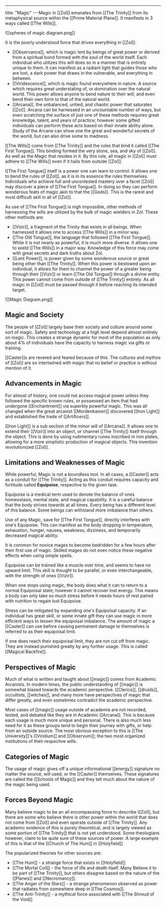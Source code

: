 ---
title: "Magic"
---Magic in [[Zol]] emanates from [[The Trinity]] from its metaphysical source within the [[Prime Material Plane]]. It manifests in 3 ways called [[The Wills]]. 

![[spheres of magic diagram.png]]

It is the poorly understood force that drives everything in [[Zol]].

- [[Observance]], which is magic lent by beings of great power or derived from a spiritual bond formed with the soul of the world itself. Each individual who utilizes this will does so in a manner that is entirely unique to them. It can manifest as a radiant light that guides those who are lost, a dark power that draws in the vulnerable, and everything in between.
- [[Viridescence]], which is magic found everywhere in nature. A source which requires great understating of, or domination over the natural world. This power allows anyone to bend nature to their will, and even bend their own form to that of the natural world.
- [[Arcana]], the unbalanced, untied, and chaotic power that saturates [[Zol]]. Arcana can be harnessed in an uncountable number of ways, but even scratching the surface of just one of these methods requires great knowledge, talent, and years of practice; however some gifted individuals can perform these acts based on their innate ability alone. Study of the Arcane can show one the great and wonderful secrets of the world, but can also drive some to madness.

[[The Wills]] come from [[The Trinity]] and the rules that bind it called [[The First Tongue]]. This binding formed the very stone, sea, and sky of [[Zol]]. As well as the Magic that resides in it. By this rule, all magic in [[Zol]] must adhere to [[The Wills]] even if it hails from outside [[Zol]].

[[The First Tongue]] itself is a power one can learn to control. It allows one to bend the rules of [[Zol]], as it is in its essence the rules themselves. Individuals who achieve full and uncontested mastery over a facet [[Zol]] may discover a piece of [[The First Tongue]]. In doing so they can perform wonderous feats of magic akin to that the [[Gods]]. This is the rarest and most difficult skill in all of [[Zol]].

As use of [[The First Tongue]] is nigh impossible, other methods of harnessing the wills are utilized by the bulk of magic wielders in Zol. These other methods are:
- [[Vizir]], a fragment of the Trinity that exists in all beings. When harnessed it allows one to access [[The Wills]] in a minor way.
- [[The Old Tongue]], the language that followed [[The First Tongue]]. While it is not nearly as powerful, it is much more diverse. It allows one to wield [[The Wills]] in a major way. Knowledge of this force may come with great secrets and dark truths about Zol.
- [[Lent Power]], is power given by some wonderous source or great being other than [[The Trinity]]. When this power is bestowed upon an individual, it allows for them to channel the power of a greater being through their [[Vizir]] or learn [[The Old Tongue]] through a divine entity. This power cannot come from outside of [[The Trinity]] entirely. As all magic in [[Zol]] must be passed through it before reaching its intended target.

![[Magic Diagram.png]]

## Magic and Society
The people of [[Zol]] largely base their society and culture around some sort of magic. Safety and technology at a high level depend almost entirely on magic. This creates a strange dynamic for most of the population as only about 4% of individuals have the capacity to harness magic via gifts or training.

[[Caster]]s are revered and feared because of this. The cultures and mythos of [[Zol]] are so intertwined with magic that no belief or practice is without mention of it.

## Advancements in Magic
For almost of history, one could not access magical power unless they followed the specific known rules, or possessed an item that had undergone [[Enchantment]] via superbly powerful magic. This was all changed when the great arcanist [[Mordenkainen]] discovered [[Iron Light]] and established the trade of [[Artificers]].

[[Iron Light]] is a sub section of the minor will of [[Arcana]]. It allows one to extend their [[Vizir]] into an object, or channel [[The Trinity]] itself through the object. This is done by using rudimentary runes inscribed in iron plates, allowing for a more simplistic production of magical objects. This invention revolutionized [[Zol]].

## Limitations and Weaknesses of Magic
While powerful, Magic is not a boundless tool. In all cases, a [[Caster]] acts as a conduit for [[The Trinity]]. Acting as this conduit requires capacity and fortitude called **Equipoise**, respective to the given task.  

Equipoise is a medical term used to denote the balance of ones homeostasis, mental state, and magical capability. It is a careful balance that the body strives towards at all times. Every being has a different level of this balance. Some beings can withstand more imbalance than others.

Use of any Magic, save for [[The First Tongue]], directly interferes with one's Equipoise. This can manifest as the body dropping in temperature, exhaustion, hunger, nausea, weakness, dizziness, and temporarily decreased magical ability.

It is common for novice mages to become bedridden for a few hours after their first use of magic. Skilled mages do not even notice these negative effects when using simple spells.

Equipoise can be trained like a muscle over time, and seems to have no upward limit. This skill is thought to be parallel, or even interchangeable, with the strength of ones [[Vizir]]. 

When one stops using magic, the body does what it can to return to a normal Equipoisal state; however it cannot recover lost energy. This means a body can only take so much stress before it needs hours of rest paired with nutrition to regain lost Equipoise. 

Stress can be mitigated by expanding one's Equipoisal capacity. If an individual has great skill, or some innate gift they can use magic in more efficient ways to lessen the equipoisal imbalance. The amount of magic a [[Caster]] can use before causing permanent damage to themselves is referred to as their equipoisal limit. 

If one does reach their equipoisal limit, they are not cut off from magic. They are instead punished greatly by any further usage. This is called [[Magical Backfire]].

## Perspectives of Magic
Much of what is written and taught about [[magic]] comes from Academic Arcanists. In modern times, the public understanding of [[magic]] is somewhat biased towards the academic perspective. [[Clerics]], [[druids]], occultists, [[witches]], and many more have perspectives of magic that differ greatly, and even sometimes contradict the academic perspective. 

Most cases of [[magic]] usage outside of academia are not recorded, tested, and debated like they are in Academic [[Arcana]]. This is because each usage is much more unique and personal. There is also much less need for it as these groups tend to begin their journey with gifts, or help from an outside source. The most obvious exception to this is [[The University]]'s [[Viridium]] and [[Observum]]; the two most organized institutions of their respective wills.

## Categories of Magic
The usage of magic gives off a unique informational [[energy]] signature no matter the source, will used, or the [[Caster]] themselves. These signatures are called the [[Schools of Magic]] and they tell much about the nature of the magic being used.

## Forces Beyond Magic
Many believe magic to be an all encompassing force to describe [[Zol]], but there are some who believe there is other power within the world that does not come from [[Zol]] and even operate outside of [[The Trinity]]. Any academic evidence of this is purely theoretical, and is largely viewed as some portion of [[The Trinity]] that is not yet understood. Some theologians however, claim to be quite sure of these sources of power. A large example of this is that of the [[Church of The Hum]] in [[Holyfield]]

The popularized theories for other sources are:
- [[The Hum]] - a strange force that exists in [[Holyfield]]
- [[The Mortal Coil]] - the force of life and death itself. Many Believe it to be part of [[The Trinity]], but others disagree based on the nature of the [[Planes]] and [[Necromancy]].
- [[The Anger of the Stars]] - a strange phenomenon observed as power that radiates from somewhere deep in [[The Cosmos]].
- [[The Anti-Trinity]] - a mythical force associated with [[The Shroud of the Void]]